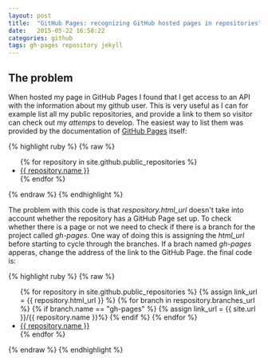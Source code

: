 ```yaml
---
layout: post
title:  "GitHub Pages: recognizing GitHub hosted pages in repositories"
date:   2015-05-22 16:58:22
categories: github
tags: gh-pages repository jekyll
---
```

## The problem
When hosted my page in GitHub Pages I found that I get access to an API with the information about my github user. This is very useful as I can for example list all my public repositories, and provide a link to them so visitor can check out my _attemps_ to develop. The easiest way to list them was provided by the documentation of [GitHub Pages] itself:

{% highlight ruby %}
{% raw %}
<ul>
{% for repository in site.github.public_repositories %}
  <li> <a href="{{ repository.html_url }}">{{ repository.name }}</a></li>
{% endfor %}
</ul>
{% endraw %}
{% endhighlight %}

The problem with this code is that *respository.html_url* doesn't take into account whether the repository has a GitHub Page set up. To check whether there is a page or not we need to check if there is a branch for the project called _gh-pages_. One way of doing this is assigning the *html_url* before starting to cycle through the branches. If a brach named _gh-pages_ apperas, change the address of the link to the GitHub Page. the final code is:

{% highlight ruby %}
{% raw %}
<ul>
{% for repository in site.github.public_repositories %}
  {% assign link_url = {{ repository.html_url }} %}
  {% for branch in respository.branches_url %}
    {% if branch.name == "gh-pages" %}
      {% assign link_url = {{ site.url }}/{{ repository.name }}%}
    {% endif %}
  {% endfor %}
  <li> <a href="{{ link_url }}">{{ repository.name }}</a></li>
{% endfor %}
</ul>
{% endraw %}
{% endhighlight %}

[GitHub Pages]: https://pages.github.com
